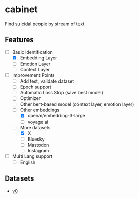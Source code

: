 # cabinet

Find suicidal people by stream of text.

## Features

- [ ] Basic identification
  - [x] Embedding Layer
  - [ ] Emotion Layer
  - [ ] Context Layer
- [ ] Improvement Points
  - [ ] Add test, validate dataset
  - [ ] Epoch support
  - [ ] Automatic Loss Stop (save best model)
  - [ ] Optimizer
  - [ ] Other bert-based model (context layer, emotion layer)
  - [ ] Other embeddings
    - [x] openai/embedding-3-large
    - [ ] voyage ai
  - [ ] More datasets
    - [x] X
    - [ ] Bluesky
    - [ ] Mastodon
    - [ ] Instagram
- [ ] Multi Lang support
  - [ ] English

## Datasets

- [v0](https://minio.misile.xyz/noa/datasets/cabinet_v0.tar.zst)

